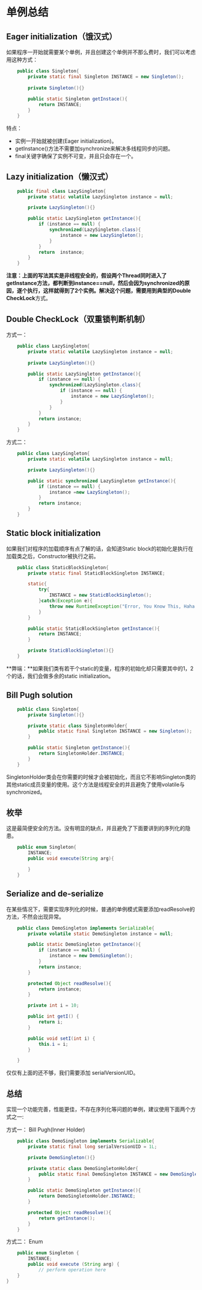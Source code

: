 # 单例总结
## Eager initialization（饿汉式）
如果程序一开始就需要某个单例，并且创建这个单例并不那么费时，我们可以考虑用这种方式：
````java
	public class Singleton{
		private static final Singleton INSTANCE = new Singleton();
		
		private Singleton(){}
		
		public static Singleton getInstace(){
			return INSTANCE;
		}
	}
````
特点：

- 实例一开始就被创建(Eager initialization)。
- getInstance()方法不需要加synchronize来解决多线程同步的问题。
- final关键字确保了实例不可变，并且只会存在一个。

## Lazy initialization（懒汉式）
````java
	public final class LazySingleton{
		private static volatile LazySingleton instance = null;

		private LazySingleton(){}

		public static LazySingleton getInstance(){
			if (instance == null) {
				synchronized(LazySingleton.class){
					instance = new LazySingleton();
				}
			}
			return  instance;
		}
	}
````
**注意：**上面的写法其实是非线程安全的，假设两个Thread同时进入了getInstance方法，都判断到instance==null，然后会因为synchronized的原因，逐个执行，这样就得到了2个实例。解决这个问题，需要用到典型的**Double CheckLock**方式。

## Double CheckLock（双重锁判断机制）
方式一：
````java
	public class LazySingleton{
		private static volatile LazySingleton instance = null;
		
		private LazySingleton(){}

		public static LazySingleton getInstance(){
			if (instance == null) {
				synchronized(LazySingleton.class){
					if (instance == null) {
						instance = new LazySingleton();
					}
				}
			}
			return instance;
		}
	}
````

方式二：
````java
	public class LazySingleton{
		private static volatile LazySingleton instance = null;

		private LazySingleton(){}

		public static synchronized LazySingleton getInstance(){
			if (instance == null) {
				instance =new LazySingleton();
			}
			return instance;
		}
	}
````
## Static block initialization
如果我们对程序的加载顺序有点了解的话，会知道Static block的初始化是执行在加载类之后，Constructor被执行之前。
````java
	public class StaticBlockSingleton{
		private static final StaticBlockSingleton INSTANCE;

		static{
			try{
				INSTANCE = new StaticBlockSingleton();
			}catch(Exception e){
				throw new RuntimeException("Error, You Know This, Haha!",e)；
			}
		}

		public static StaticBlockSingleton getInstance(){
			return INSTANCE;
		}

		private StaticBlockSingleton(){}
	}
````
**弊端：**如果我们类有若干个static的变量，程序的初始化却只需要其中的1，2个的话，我们会做多余的static initialization。

## Bill Pugh solution
````java
	public class Singleton{
		private Singleton(){}

		private static class SingletonHolder{
			public static final Singleton INSTANCE = new Singleton();
		}

		public static Singleton getInstance(){
			return SingletonHolder.INSTANCE;
		}
	}
````
SingletonHolder类会在你需要的时候才会被初始化，而且它不影响Singleton类的其他static成员变量的使用。这个方法是线程安全的并且避免了使用volatile与synchronized。

## 枚举
这是最简便安全的方法。没有明显的缺点，并且避免了下面要讲到的序列化的隐患。
````java
	public enum Singleton{
		INSTANCE;
		public void execute(String arg){

		}
	}
````

## Serialize and de-serialize
在某些情况下，需要实现序列化的时候，普通的单例模式需要添加readResolve的方法，不然会出现异常。
````java
	public class DemoSingleton implements Serializable{
		private volatile static DemoSingleton instance = null;

		public static DemoSingleton getInstance(){
			if (instance == null) {
				instance = new DemoSingleton();
			}
			return instance;
		}

		protected Object readResolve(){
			return instance;
		}

		private int i = 10;

		public int getI() {
     	 	return i;
  		}

  		public void setI(int i) {
      		this.i = i;
  		}

	}
````
仅仅有上面的还不够，我们需要添加 serialVersionUID。

## 总结
实现一个功能完善，性能更佳，不存在序列化等问题的单例，建议使用下面两个方式之一:

方式一：
Bill Pugh(Inner Holder)
````java
	public class DemoSingleton implements Serializable{
		private static final long serialVersionUID = 1L;

		private DemoSingleton(){}

		private static class DemoSingletonHolder{
			public static final DemoSingleton INSTANCE = new DemoSingleton();
		}

		public static DemoSingleton getInstance(){
			return DemoSingletonHolder.INSTANCE;
		}

		protected Object readResolve(){
			return getInstance();
		}
	}
````
方式二：
Enum
````java
	public enum Singleton {
    	INSTANCE;
    	public void execute (String arg) {
        	// perform operation here 
    }
}
````